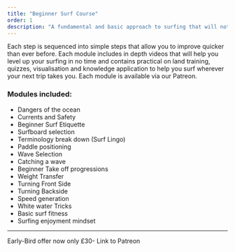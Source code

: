 ```yaml
---
title: "Beginner Surf Course"
order: 1
description: "A fundamental and basic approach to surfing that will not only enable you to take off smoothly but also streamline your progression moving forwards in your surfing path. This course covers the beginning stages of surfing as well as white water tricks and ways to enjoy the ocean whatever the conditions. Each step is sequenced into simple steps that allow you to improve quicker than ever before."
---
```


Each step is sequenced into simple steps that allow you to improve quicker than ever before. Each module includes in depth videos that will help you level up your surfing in no time and contains practical on land training, quizzes, visualisation and knowledge application to help you surf wherever your next trip takes you. Each module is available via our Patreon.

### Modules included:

- Dangers of the ocean
- Currents and Safety
- Beginner Surf Etiquette
- Surfboard selection
- Terminology break down (Surf Lingo)
- Paddle positioning
- Wave Selection
- Catching a wave
- Beginner Take off progressions
- Weight Transfer
- Turning Front Side
- Turning Backside
- Speed generation
- White water Tricks
- Basic surf fitness
- Surfing enjoyment mindset

---

Early-Bird offer now only £30- Link to Patreon
